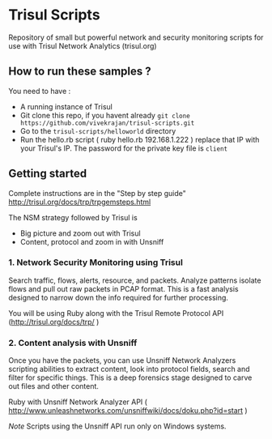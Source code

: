 Trisul Scripts
================


Repository of small but powerful network and security monitoring scripts for use with Trisul Network Analytics (trisul.org) 



How to run these samples ?
-------------------------

You need to have :

- A running instance of Trisul 
- Git clone this repo, if you havent already `git clone https://github.com/vivekrajan/trisul-scripts.git ` 
- Go to the `trisul-scripts/helloworld` directory
- Run the hello.rb script ( ruby hello.rb 192.168.1.222 ) replace that IP with your Trisul's IP. The password for the private key file is `client` 

## Getting started
Complete instructions are in the "Step by step guide" http://trisul.org/docs/trp/trpgemsteps.html


The NSM strategy followed by Trisul is 
* Big picture and zoom out with Trisul 
* Content, protocol and zoom in  with Unsniff

### 1. Network Security Monitoring using Trisul 

Search traffic, flows, alerts, resource, and packets. Analyze patterns 
isolate flows and pull out raw packets in PCAP format. This is a fast
analysis designed to narrow down the info required for further processing.

You will be using Ruby along with the Trisul Remote Protocol API (http://trisul.org/docs/trp/ ) 

### 2. Content analysis with Unsniff

Once you have the packets, you can use Unsniff Network Analyzers scripting
abilities to extract content, look into protocol fields, search and filter for 
specific things. This is a deep forensics stage designed to carve out
files and other content. 


Ruby with Unsniff Network Analyzer API ( http://www.unleashnetworks.com/unsniffwiki/docs/doku.php?id=start ) 

*Note* Scripts using the Unsniff API run only on Windows systems.

